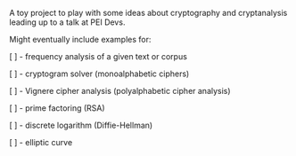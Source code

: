 A toy project to play with some ideas about cryptography and cryptanalysis leading up to a talk at PEI Devs.

Might eventually include examples for:

[ ] - frequency analysis of a given text or corpus

[ ] - cryptogram solver (monoalphabetic ciphers)

[ ] - Vignere cipher analysis (polyalphabetic cipher analysis)

[ ] - prime factoring (RSA)

[ ] - discrete logarithm (Diffie-Hellman)

[ ] - elliptic curve
